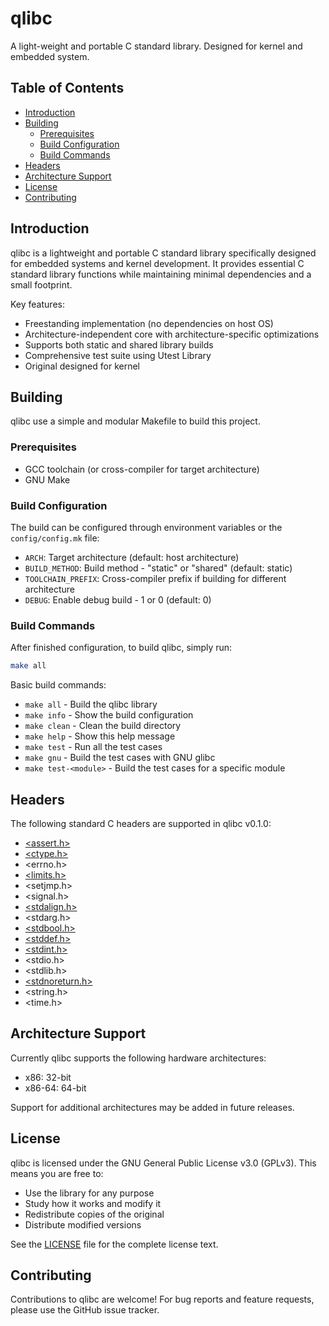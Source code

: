 # qlibc
A light-weight and portable C standard library. Designed for kernel and embedded system.

## Table of Contents


- [Introduction](#introduction)
- [Building](#building)
    - [Prerequisites](#prerequisites)
    - [Build Configuration](#build-configuration)
    - [Build Commands](#build-commands)
- [Headers](#headers)
- [Architecture Support](#architecture-support)
- [License](#license)
- [Contributing](#contributing)


## Introduction

qlibc is a lightweight and portable C standard library specifically designed for embedded systems and kernel development. It provides essential C standard library functions while maintaining minimal dependencies and a small footprint.

Key features:
- Freestanding implementation (no dependencies on host OS)
- Architecture-independent core with architecture-specific optimizations
- Supports both static and shared library builds
- Comprehensive test suite using Utest Library
- Original designed for kernel

## Building

qlibc use a simple and modular Makefile to build this project.

### Prerequisites

- GCC toolchain (or cross-compiler for target architecture)
- GNU Make

### Build Configuration

The build can be configured through environment variables or the `config/config.mk` file:

- `ARCH`: Target architecture (default: host architecture)
- `BUILD_METHOD`: Build method - "static" or "shared" (default: static) 
- `TOOLCHAIN_PREFIX`: Cross-compiler prefix if building for different architecture
- `DEBUG`: Enable debug build - 1 or 0 (default: 0)

### Build Commands

After finished configuration, to build qlibc, simply run:

```bash
make all
```

Basic build commands:
- `make all`           - Build the qlibc library
- `make info`          - Show the build configuration
- `make clean`         - Clean the build directory
- `make help`          - Show this help message
- `make test`          - Run all the test cases
- `make gnu`           - Build the test cases with GNU glibc
- `make test-<module>` - Build the test cases for a specific module


## Headers

The following standard C headers are supported in qlibc v0.1.0:

- [<assert.h>](https://github.com/unsigend/qlibc/blob/main/include/assert.h) 
- [<ctype.h>](https://github.com/unsigend/qlibc/blob/main/include/ctype.h) 
- <errno.h> 
- [<limits.h>](https://github.com/unsigend/qlibc/blob/main/include/limits.h) 
- <setjmp.h> 
- <signal.h>
- [<stdalign.h>](https://github.com/unsigend/qlibc/blob/main/include/stdalign.h) 
- <stdarg.h>
- [<stdbool.h>](https://github.com/unsigend/qlibc/blob/main/include/limits.h)
- [<stddef.h>](https://github.com/unsigend/qlibc/blob/main/include/stddef.h)
- [<stdint.h>](https://github.com/unsigend/qlibc/blob/main/include/stdint.h)
- <stdio.h> 
- <stdlib.h> 
- [<stdnoreturn.h>](https://github.com/unsigend/qlibc/blob/main/include/stdnoreturn.h)
- <string.h> 
- <time.h>


## Architecture Support

Currently qlibc supports the following hardware architectures:
- x86: 32-bit
- x86-64: 64-bit

Support for additional architectures may be added in future releases.


## License

qlibc is licensed under the GNU General Public License v3.0 (GPLv3). This means you are free to:

- Use the library for any purpose
- Study how it works and modify it
- Redistribute copies of the original
- Distribute modified versions

See the [LICENSE](LICENSE) file for the complete license text.

## Contributing

Contributions to qlibc are welcome! 
For bug reports and feature requests, please use the GitHub issue tracker.

